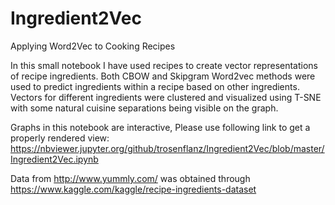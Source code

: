 # Ingredient2Vec
Applying Word2Vec to Cooking Recipes

In this small notebook I have used recipes to create vector representations of recipe ingredients.
Both CBOW and Skipgram Word2vec methods were used to predict ingredients within a recipe based on other ingredients.
Vectors for different ingredients were clustered and visualized using T-SNE with some natural cuisine separations being visible on the graph.

Graphs in this notebook are interactive, Please use following link to get a properly rendered view: 
https://nbviewer.jupyter.org/github/trosenflanz/Ingredient2Vec/blob/master/Ingredient2Vec.ipynb

Data from http://www.yummly.com/ was obtained through https://www.kaggle.com/kaggle/recipe-ingredients-dataset
